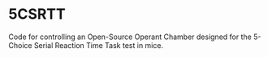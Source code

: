 # 5CSRTT
Code for controlling an Open-Source Operant Chamber designed for the 5-Choice Serial Reaction Time Task test in mice.
